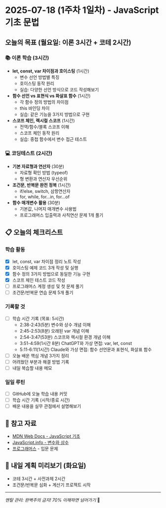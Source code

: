 # 2025-07-18 (1주차 1일차) - JavaScript 기초 문법

## 오늘의 목표 (월요일: 이론 3시간 + 코테 2시간)

### 📚 이론 학습 (3시간)

- **let, const, var 차이점과 호이스팅** (1시간)
  - 변수 선언 방법별 특징
  - 호이스팅 동작 원리
  - 실습: 다양한 선언 방식으로 코드 작성해보기
- **함수 선언 vs 표현식 vs 화살표 함수** (1시간)
  - 각 함수 정의 방법의 차이점
  - this 바인딩 차이
  - 실습: 같은 기능을 3가지 방법으로 구현
- **스코프 체인, 렉시컬 스코프** (1시간)
  - 전역/함수/블록 스코프 이해
  - 스코프 체인 동작 원리
  - 실습: 중첩 함수에서 변수 접근 테스트

### 💻 코딩테스트 (2시간)

- **기본 자료형과 연산자** (30분)
  - 자료형 확인 방법 (typeof)
  - 형 변환과 연산자 우선순위
- **조건문, 반복문 완전 정복** (1시간)
  - if/else, switch, 삼항연산자
  - for, while, for...in, for...of
- **함수 매개변수 활용** (30분)
  - 기본값, 나머지 매개변수 사용법
  - 프로그래머스 입출력과 사칙연산 문제 1개 풀기

## 📋 오늘의 체크리스트

### 학습 활동

- [x] let, const, var 차이점 정리 노트 작성
- [x] 호이스팅 예제 코드 3개 작성 및 실행
- [x] 함수 정의 3가지 방법으로 동일한 기능 구현
- [x] 스코프 체인 테스트 코드 작성
- [ ] 프로그래머스 계정 생성 및 첫 문제 풀기
- [ ] 조건문/반복문 연습 문제 5개 풀기

### 기록할 것

- [ ] 학습 시간 기록 (목표: 5시간)
  - 2:38-2:43(5분) 변수와 상수 개념 이해
  - 2:45-2:53(8분) 오래된 var 개념 이해
  - 2:54-3:47(53분) 스코프와 렉시컬 환경 개념 이해
  - 3:51-4:59(1시간 8분) ChatGPT와 가상 면접: var, let, const
  - 5:11-6:11(1시간) Claude와 가상 면접: 함수 선언문과 표현식, 화살표 함수
- [ ] 오늘 배운 핵심 개념 3가지 정리
- [ ] 어려웠던 부분과 해결 방법 기록
- [ ] 내일 복습할 내용 메모

### 일일 루틴

- [ ] GitHub에 오늘 학습 내용 커밋
- [ ] 학습 시간 기록 (시작/종료 시간)
- [ ] 배운 내용을 실무 관점에서 설명해보기

## 📝 참고 자료

- [MDN Web Docs - JavaScript 기초](https://developer.mozilla.org/ko/docs/Web/JavaScript)
- [JavaScript.info - 변수와 상수](https://ko.javascript.info/variables)
- [프로그래머스](https://programmers.co.kr/) - 입문 문제

## 🎯 내일 계획 미리보기 (화요일)

- 코테 3시간 + 사전과제 2시간
- 조건문/반복문 심화 + 계산기 프로젝트 시작

---

_멘탈 관리: 완벽주의 금지! 70% 이해하면 넘어가기_ 💪

